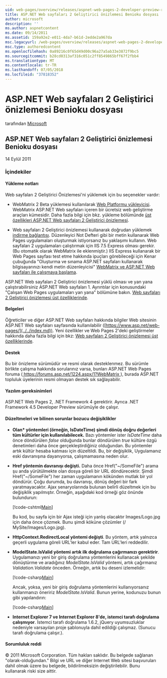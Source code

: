 ```yaml
---
uid: web-pages/overview/releases/aspnet-web-pages-2-developer-preview-readme
title: ASP.NET Web sayfaları 2 Geliştirici önizlemesi Benioku dosyası | Microsoft Docs
author: microsoft
description: ''
ms.author: aspnetcontent
ms.date: 09/14/2011
ms.assetid: 159a92e2-e011-4da7-b61d-2edde2a967da
msc.legacyurl: /web-pages/overview/releases/aspnet-web-pages-2-developer-preview-readme
msc.type: authoredcontent
ms.openlocfilehash: 0a89216c0f65d49d00c96a27a5ab33e3872f9bc5
ms.sourcegitcommit: b28cd0313af316c051c2ff8549865bff67f2fbb4
ms.translationtype: MT
ms.contentlocale: tr-TR
ms.lasthandoff: 07/05/2018
ms.locfileid: "37818352"
---
```

<a name="aspnet-web-pages-2-developer-preview-readme"></a>ASP.NET Web sayfaları 2 Geliştirici önizlemesi Benioku dosyası
====================
tarafından [Microsoft](https://github.com/microsoft)

## <a name="aspnet-web-pages-2-developer-preview-readme"></a>ASP.NET Web sayfaları 2 Geliştirici önizlemesi Benioku dosyası

14 Eylül 2011

### <a name="contents"></a>İçindekiler

#### <a id="_Toc303701284"></a>  Yükleme notları

Web sayfaları 2 Geliştirici Önizlemesi'ni yüklemek için bu seçenekler vardır:

- WebMatrix 2 Beta yüklemesi kullanılarak [Web Platformu yükleyicisi](https://go.microsoft.com/fwlink/?LinkId=226883). WebMatrix ASP.NET Web sayfaları içeren bir ücretsiz web geliştirme araçları kümesidir. Daha fazla bilgi için bkz. yükleme bölümünde [üst özellikleri ASP.NET Web sayfaları 2 Geliştirici önizlemesi](https://go.microsoft.com/fwlink/?LinkID=227824).

- Web sayfaları 2 Geliştirici önizlemesi kullanarak doğrudan yüklemek [indirme bağlantısı](https://go.microsoft.com/fwlink/?LinkID=226335). Düzenleyici Not Defteri gibi bir metin kullanarak Web Pages uygulamaları oluşturmak istiyorsanız bu yaklaşımı kullanın. Web sayfaları 2 uygulamaları çalıştırmak için IIS 7.5 Express olması gerekir. (Bu otomatik olarak WebMatrix ile eklenmiştir.) IIS Express kullanarak bir Web Pages sayfası test etme hakkında ipuçları görebileceği için Kenar çubuğunda "Oluşturma ve sınama ASP.NET sayfaları kullanarak bilgisayarınızı kendi metin düzenleyicisi" [WebMatrix ve ASP.NET Web sayfaları ile çalışmaya başlama](https://go.microsoft.com/fwlink/?LinkId=202889).

ASP.NET Web sayfaları 2 Geliştirici önizlemesi yüklü olması ve yan yana çalıştırabilirsiniz ASP.NET Web sayfaları 1. <a id="a"></a>Ayrıntılar için konusundaki "Çalışan Web Pages uygulamaları yan yana" bölümüne bakın. [Web sayfaları 2 Geliştirici önizlemesi üst özelliklerinde](https://go.microsoft.com/fwlink/?LinkID=227824).

#### <a id="_Toc303701285"></a>  Belgeleri

Öğreticiler ve diğer ASP.NET Web sayfaları hakkında bilgiler Web sitesinin ASP.NET Web sayfaları sayfasında kullanılabilir ([https://www.asp.net/web-pages/](../../index.md)). Yeni özellikler ve Web Pages 2'deki geliştirmeler hakkında daha fazla bilgi için bkz: [Web sayfaları 2 Geliştirici önizlemesi üst özelliklerinde](https://go.microsoft.com/fwlink/?LinkID=227824).

#### <a id="_Toc303701286"></a>  Destek

<a id="_Toc209852135"></a><a id="_Toc255833657"></a> Bu bir önizleme sürümüdür ve resmi olarak desteklenmez. Bu sürümle birlikte çalışma hakkında sorularınız varsa, bunları ASP.NET Web Pages foruma ([ https://forums.asp.net/1224.aspx/1?WebMatrix ](https://forums.asp.net/1224.aspx/1?WebMatrix) ), burada ASP.NET topluluk üyelerinin resmi olmayan destek sık sağlayabilir.

#### <a id="_Toc303701287"></a>  Yazılım gereksinimleri

ASP.NET Web Pages 2, .NET Framework 4 gerektirir. Ayrıca .NET Framework 4.5 Developer Preview sürümüyle de çalışır.

<a id="_Toc303701288"></a><a id="_Breaking_Changes"></a>

#### <a name="fixes-known-issues-and-breaking-changes"></a>Düzeltmeleri ve bilinen sorunlar bozucu değişiklikler

<a id="_Toc224729061"></a><a id="_Toc238051347"></a>

- **Olan\* yöntemleri (örneğin, IsDateTime) şimdi dönüş doğru değerleri tüm kültürler için kullanılabilecek.** Bazı yöntemler ister *IsDateTime* daha önce döndürülen *false* olduğunda bunlar döndürülen *true* kültüre özgü denetimleri daha önce gerçekleştirdiğiniz olduğundan. Bu yöntemler artık kültür hesaba katması için düzeltildi. Bu, bir değişiklik, Uygulamanız eski davranışına dayanıyorsa, çalışmamasına neden olur.
- **Href yöntemin davranışı değişti.** Daha önce Href("~/SomeFile") arama şu anda yürütülmekte olan dosya göreli bir URL döndürecektir. Şimdi Href("~/SomeFile") her zaman uygulamanın kökünden mutlak bir yol döndürür. Çoğu durumda, bu davranışı, dönüş değeri bir fark yaratmayacaktır. Ajax senaryolarında bulunan belirli düzeltmek için bu değişiklik yapılmıştır. Örneğin, aşağıdaki kod örneği göz önünde bulundurun: 

    [!code-cshtml[Main](aspnet-web-pages-2-developer-preview-readme/samples/sample1.cshtml)]

    Bu kod, bu sayfa için bir Ajax isteği için yanlış olacaktır Images/Logo.jpg için daha önce çözmek. Bunu şimdi köküne çözümler (/ MySite/Images/Logo.jpg).
- **HttpContext.RedirectLocal yöntemi değişti**. Bu yöntem, artık yalnızca geçerli uygulama göreli URL'ler kabul eder. Tam URL'leri reddedilir.
- **ModelState.IsValid yöntemi artık ilk doğrulama çağırmanızı gerektirir**. Uygulamanızı yeni bir giriş doğrulama yöntemlerini kullanacak şekilde dönüştürme ve aradığınız *ModelState.IsValid* yöntemi, artık çağırmanız *Validation.Validate* önceden. Örneğin, artık bu deseni izlemelidir: 

    [!code-csharp[Main](aspnet-web-pages-2-developer-preview-readme/samples/sample2.cs)]

  Ancak, yoksa, yeni bir giriş doğrulama yöntemlerini kullanıyorsanız kullanmanızı öneririz *ModelState.IsValid*. Bunun yerine, kodunuzu bunun gibi yapılandırın: 

    [!code-csharp[Main](aspnet-web-pages-2-developer-preview-readme/samples/sample3.cs)]
- **Internet Explorer 7 ve Internet Explorer 8'de, istemci tarafı doğrulama çalışmıyor**. İstemci tarafı doğrulama 1.6.2, jQuery uyumsuzluklar nedeniyle varsayılan proje şablonuyla dahil edildiği çalışmaz. (Sunucu tarafı doğrulama çalışır.).

#### <a id="_Toc303701289"></a>  Sorumluluk reddi

© 2011 Microsoft Corporation. Tüm hakları saklıdır. Bu belgede sağlanan "olarak-olduğundan." Bilgi ve URL ve diğer Internet Web sitesi başvuruları dahil olmak üzere bu belgede, bildirilmeksizin değiştirilebilir. Bunu kullanarak riski size aittir.
